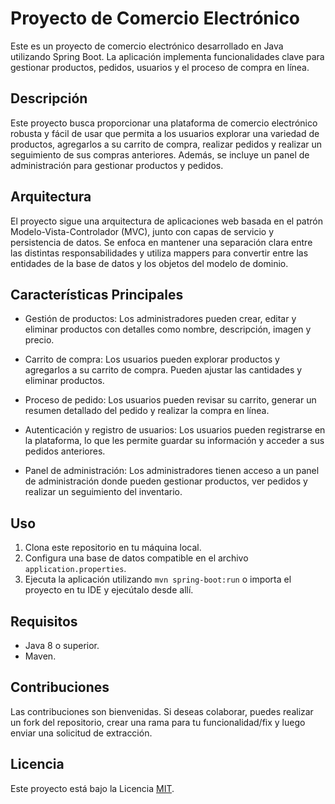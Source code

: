 # Proyecto de Comercio Electrónico

Este es un proyecto de comercio electrónico desarrollado en Java utilizando Spring Boot. La aplicación implementa funcionalidades clave para gestionar productos, pedidos, usuarios y el proceso de compra en línea.

## Descripción

Este proyecto busca proporcionar una plataforma de comercio electrónico robusta y fácil de usar que permita a los usuarios explorar una variedad de productos, agregarlos a su carrito de compra, realizar pedidos y realizar un seguimiento de sus compras anteriores. Además, se incluye un panel de administración para gestionar productos y pedidos.

## Arquitectura

El proyecto sigue una arquitectura de aplicaciones web basada en el patrón Modelo-Vista-Controlador (MVC), junto con capas de servicio y persistencia de datos. Se enfoca en mantener una separación clara entre las distintas responsabilidades y utiliza mappers para convertir entre las entidades de la base de datos y los objetos del modelo de dominio.

## Características Principales

- Gestión de productos: Los administradores pueden crear, editar y eliminar productos con detalles como nombre, descripción, imagen y precio.

- Carrito de compra: Los usuarios pueden explorar productos y agregarlos a su carrito de compra. Pueden ajustar las cantidades y eliminar productos.

- Proceso de pedido: Los usuarios pueden revisar su carrito, generar un resumen detallado del pedido y realizar la compra en línea.

- Autenticación y registro de usuarios: Los usuarios pueden registrarse en la plataforma, lo que les permite guardar su información y acceder a sus pedidos anteriores.

- Panel de administración: Los administradores tienen acceso a un panel de administración donde pueden gestionar productos, ver pedidos y realizar un seguimiento del inventario.

## Uso

1. Clona este repositorio en tu máquina local.
2. Configura una base de datos compatible en el archivo `application.properties`.
3. Ejecuta la aplicación utilizando `mvn spring-boot:run` o importa el proyecto en tu IDE y ejecútalo desde allí.

## Requisitos

- Java 8 o superior.
- Maven.

## Contribuciones

Las contribuciones son bienvenidas. Si deseas colaborar, puedes realizar un fork del repositorio, crear una rama para tu funcionalidad/fix y luego enviar una solicitud de extracción.

## Licencia

Este proyecto está bajo la Licencia [MIT](LICENSE).
